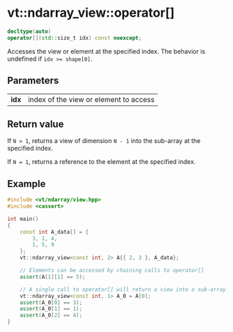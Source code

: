 vt::ndarray_view::operator[]
============================

```c++
decltype(auto)
operator[](std::size_t idx) const noexcept;
```

Accesses the view or element at the specified index. The behavior is undefined if `idx >= shape[0]`.

Parameters
----------

|||
------- | --------------------------------------
**idx** | index of the view or element to access

Return value
------------

If `N > 1`, returns a view of dimension `N - 1` into the sub-array at the specified index.

If `N = 1`, returns a reference to the element at the specified index.

Example
-------

```c++
#include <vt/ndarray/view.hpp>
#include <cassert>

int main()
{
    const int A_data[] = {
        3, 1, 4,
        1, 5, 9
    };
    vt::ndarray_view<const int, 2> A{{ 2, 3 }, A_data};

    // Elements can be accessed by chaining calls to operator[]
    assert(A[1][1] == 5);

    // A single call to operator[] will return a view into a sub-array
    vt::ndarray_view<const int, 1> A_0 = A[0];
    assert(A_0[0] == 3);
    assert(A_0[1] == 1);
    assert(A_0[2] == 4);
}
```
